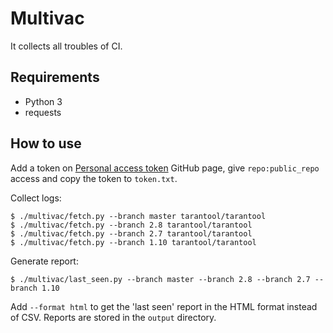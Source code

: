 # Multivac

It collects all troubles of CI.

## Requirements

* Python 3
* requests

## How to use

Add a token on [Personal access token][gh_token] GitHub page, give
`repo:public_repo` access and copy the token to `token.txt`.

Collect logs:

```
$ ./multivac/fetch.py --branch master tarantool/tarantool
$ ./multivac/fetch.py --branch 2.8 tarantool/tarantool
$ ./multivac/fetch.py --branch 2.7 tarantool/tarantool
$ ./multivac/fetch.py --branch 1.10 tarantool/tarantool
```

Generate report:

```
$ ./multivac/last_seen.py --branch master --branch 2.8 --branch 2.7 --branch 1.10
```

Add `--format html` to get the 'last seen' report in the HTML format instead of
CSV. Reports are stored in the `output` directory.

[gh_token]: https://github.com/settings/tokens
